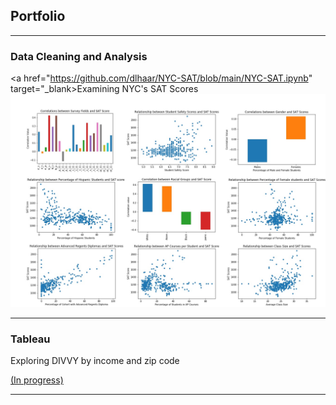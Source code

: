 ## Portfolio

---

### Data Cleaning and Analysis

<a href="https://github.com/dlhaar/NYC-SAT/blob/main/NYC-SAT.ipynb" target="_blank>Examining NYC's SAT Scores</a>
<img src="images/NYC-thumbnail.png?raw=true"/>

---

### Tableau
Exploring DIVVY by income and zip code
<p><a href="https://public.tableau.com/views/divvy-income/Sheet2?:language=en&:display_count=y&publish=yes&:origin=viz_share_link" target="_blank">(In progress)</a></p>

---
